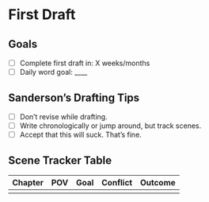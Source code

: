 # First Draft

## Goals
- [ ] Complete first draft in: X weeks/months
- [ ] Daily word goal: ____

## Sanderson’s Drafting Tips
- [ ] Don’t revise while drafting.
- [ ] Write chronologically or jump around, but track scenes.
- [ ] Accept that this will suck. That’s fine.

## Scene Tracker Table

| Chapter | POV | Goal | Conflict | Outcome |
|---------|-----|------|----------|---------|
|         |     |      |          |         |
